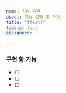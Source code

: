 ```yaml
---
name: 기능 구현
about: 기능 설명 및 구현
title: "[feat]"
labels: feat
assignees: ''

---
```


### 구현 할 기능
- [ ] 
- [ ] 
- [ ]
